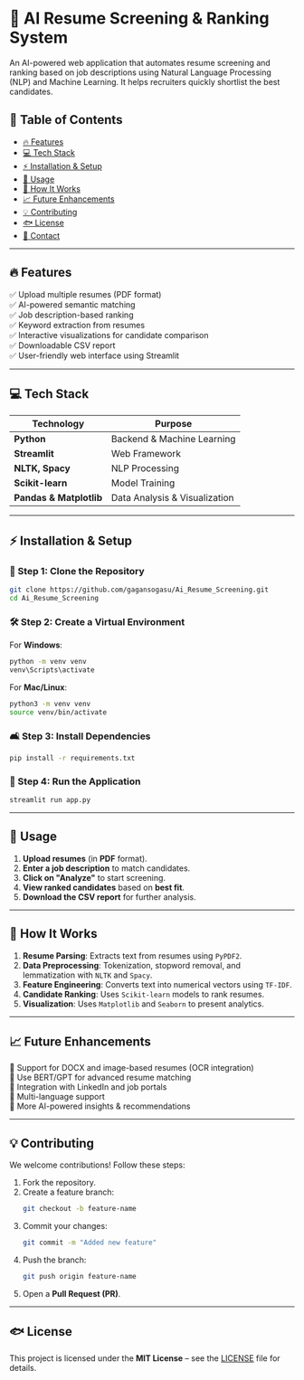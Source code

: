 # 🚀 AI Resume Screening & Ranking System

An AI-powered web application that automates resume screening and ranking based on job descriptions using Natural Language Processing (NLP) and Machine Learning. It helps recruiters quickly shortlist the best candidates.



## 📌 Table of Contents
- [🔥 Features](#-features)
- [💻 Tech Stack](#-tech-stack)
- [⚡ Installation & Setup](#-installation--setup)
- [🚀 Usage](#-usage)
- [🧠 How It Works](#-how-it-works)
- [📈 Future Enhancements](#-future-enhancements)
- [💡 Contributing](#-contributing)
- [🐟 License](#-license)
- [📢 Contact](#-contact)

---

## 🔥 Features
✅ Upload multiple resumes (PDF format)  
✅ AI-powered semantic matching  
✅ Job description-based ranking  
✅ Keyword extraction from resumes  
✅ Interactive visualizations for candidate comparison  
✅ Downloadable CSV report  
✅ User-friendly web interface using Streamlit  

---

## 💻 Tech Stack
| **Technology** | **Purpose** |
|--------------|------------|
| **Python** | Backend & Machine Learning |
| **Streamlit** | Web Framework |
| **NLTK, Spacy** | NLP Processing |
| **Scikit-learn** | Model Training |
| **Pandas & Matplotlib** | Data Analysis & Visualization |

---


## ⚡ Installation & Setup  

### 🏢 Step 1: Clone the Repository  
```bash
git clone https://github.com/gagansogasu/Ai_Resume_Screening.git
cd Ai_Resume_Screening
```

### 🛠️ Step 2: Create a Virtual Environment  
For **Windows**:  
```bash
python -m venv venv
venv\Scripts\activate
```
For **Mac/Linux**:  
```bash
python3 -m venv venv
source venv/bin/activate
```

### 🛋️ Step 3: Install Dependencies  
```bash
pip install -r requirements.txt
```

### 🚀 Step 4: Run the Application  
```bash
streamlit run app.py
```

---

## 🚀 Usage  
1. **Upload resumes** (in **PDF** format).  
2. **Enter a job description** to match candidates.  
3. **Click on "Analyze"** to start screening.  
4. **View ranked candidates** based on **best fit**.  
5. **Download the CSV report** for further analysis.  

---

## 🧠 How It Works  
1. **Resume Parsing**: Extracts text from resumes using `PyPDF2`.  
2. **Data Preprocessing**: Tokenization, stopword removal, and lemmatization with `NLTK` and `Spacy`.  
3. **Feature Engineering**: Converts text into numerical vectors using `TF-IDF`.  
4. **Candidate Ranking**: Uses `Scikit-learn` models to rank resumes.  
5. **Visualization**: Uses `Matplotlib` and `Seaborn` to present analytics.  

---

## 📈 Future Enhancements  
🔹 Support for DOCX and image-based resumes (OCR integration)  
🔹 Use BERT/GPT for advanced resume matching  
🔹 Integration with LinkedIn and job portals  
🔹 Multi-language support  
🔹 More AI-powered insights & recommendations  

---

## 💡 Contributing  
We welcome contributions! Follow these steps:  
1. Fork the repository.  
2. Create a feature branch:  
   ```bash
   git checkout -b feature-name
   ```
3. Commit your changes:  
   ```bash
   git commit -m "Added new feature"
   ```
4. Push the branch:  
   ```bash
   git push origin feature-name
   ```
5. Open a **Pull Request (PR)**.  

---

## 🐟 License  
This project is licensed under the **MIT License** – see the [LICENSE](LICENSE) file for details.  
